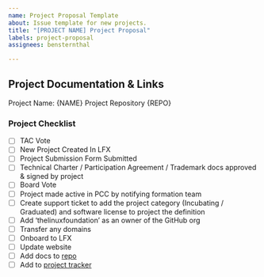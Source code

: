 ```yaml
---
name: Project Proposal Template
about: Issue template for new projects.
title: "[PROJECT NAME] Project Proposal"
labels: project-proposal
assignees: bensternthal

---
```


## Project Documentation & Links

Project Name: {NAME}
Project Repository {REPO}

### Project Checklist

- [ ] TAC Vote 
- [ ] New Project Created In LFX
- [ ] Project Submission Form Submitted 
- [ ] Technical Charter / Participation Agreement / Trademark docs approved & signed by project
- [ ] Board Vote
- [ ] Project made active in PCC by notifying formation team
- [ ] Create support ticket to add the project category (Incubating / Graduated) and software license to project the definition
- [ ] Add ‘thelinuxfoundation’ as an owner of the GitHub org
- [ ] Transfer any domains
- [ ] Onboard to LFX
- [ ] Update website
- [ ] Add docs to [repo](https://github.com/confidential-computing/governance/tree/main/Projects)
- [ ] Add to [project tracker](https://docs.google.com/spreadsheets/d/1crFOI5KRiYwZpurHuXdN7NnNVjCVddg2GKhVD72STIY/edit#gid=0)
